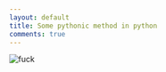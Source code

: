 ```yaml
---
layout: default
title: Some pythonic method in python
comments: true
---
```


![fuck](/blog/images/C++.png)
